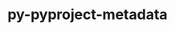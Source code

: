 ---
title: "py-pyproject-metadata"
layout: cache
categories: [package, develop-2023-08-27]
meta: {"versions": ["0.7.1"], "compilers": ["apple-clang@=14.0.0", "gcc@=11.1.0", "gcc@=11.3.0", "gcc@=12.1.0"], "oss": ["ubuntu20.04", "ubuntu22.04", "ventura"], "platforms": ["darwin", "linux"], "targets": ["aarch64", "ppc64le", "x86_64_v3"], "stacks": ["e4s", "e4s-power", "ml-darwin-aarch64-mps", "ml-linux-x86_64-cpu", "ml-linux-x86_64-cuda", "ml-linux-x86_64-rocm", "root", "tutorial"], "num_specs": 11, "num_specs_by_stack": {"ml-darwin-aarch64-mps": 2, "root": 11, "e4s-power": 3, "e4s": 3, "ml-linux-x86_64-cpu": 2, "ml-linux-x86_64-rocm": 2, "ml-linux-x86_64-cuda": 2, "tutorial": 1}}
spec_details: [{"hash": "f6ej2kjoxjy4akrizgqnfdyqxfto2222", "compiler": "apple-clang@=14.0.0", "versions": ["0.7.1"], "os": "ventura", "platform": "darwin", "target": "aarch64", "variants": ["build_system=python_pip"], "stacks": ["ml-darwin-aarch64-mps", "root"], "size": "-", "tarball": "https://binaries.spack.io/releases/develop-2023-08-27/build_cache/darwin-ventura-aarch64/apple-clang-14.0.0/py-pyproject-metadata-0.7.1/darwin-ventura-aarch64-apple-clang-14.0.0-py-pyproject-metadata-0.7.1-f6ej2kjoxjy4akrizgqnfdyqxfto2222.spack"}, {"hash": "ghbd5dj4e52ntm3j3vshhy5ju3br2rf2", "compiler": "apple-clang@=14.0.0", "versions": ["0.7.1"], "os": "ventura", "platform": "darwin", "target": "aarch64", "variants": ["build_system=python_pip"], "stacks": ["ml-darwin-aarch64-mps", "root"], "size": "-", "tarball": "https://binaries.spack.io/releases/develop-2023-08-27/build_cache/darwin-ventura-aarch64/apple-clang-14.0.0/py-pyproject-metadata-0.7.1/darwin-ventura-aarch64-apple-clang-14.0.0-py-pyproject-metadata-0.7.1-ghbd5dj4e52ntm3j3vshhy5ju3br2rf2.spack"}, {"hash": "vlhbmtsinwz7japjiknmcprhuzzb7a7y", "compiler": "gcc@=11.1.0", "versions": ["0.7.1"], "os": "ubuntu20.04", "platform": "linux", "target": "ppc64le", "variants": ["build_system=python_pip"], "stacks": ["root", "e4s-power"], "size": "-", "tarball": "https://binaries.spack.io/releases/develop-2023-08-27/build_cache/linux-ubuntu20.04-ppc64le/gcc-11.1.0/py-pyproject-metadata-0.7.1/linux-ubuntu20.04-ppc64le-gcc-11.1.0-py-pyproject-metadata-0.7.1-vlhbmtsinwz7japjiknmcprhuzzb7a7y.spack"}, {"hash": "vijkda7xyawqwagtokvenpjjjatofiph", "compiler": "gcc@=11.1.0", "versions": ["0.7.1"], "os": "ubuntu20.04", "platform": "linux", "target": "ppc64le", "variants": ["build_system=python_pip"], "stacks": ["root", "e4s-power"], "size": "-", "tarball": "https://binaries.spack.io/releases/develop-2023-08-27/build_cache/linux-ubuntu20.04-ppc64le/gcc-11.1.0/py-pyproject-metadata-0.7.1/linux-ubuntu20.04-ppc64le-gcc-11.1.0-py-pyproject-metadata-0.7.1-vijkda7xyawqwagtokvenpjjjatofiph.spack"}, {"hash": "lhrq4vrcr3wyu2n62py4k5js6lhyj6pz", "compiler": "gcc@=11.1.0", "versions": ["0.7.1"], "os": "ubuntu20.04", "platform": "linux", "target": "ppc64le", "variants": ["build_system=python_pip"], "stacks": ["root", "e4s-power"], "size": "-", "tarball": "https://binaries.spack.io/releases/develop-2023-08-27/build_cache/linux-ubuntu20.04-ppc64le/gcc-11.1.0/py-pyproject-metadata-0.7.1/linux-ubuntu20.04-ppc64le-gcc-11.1.0-py-pyproject-metadata-0.7.1-lhrq4vrcr3wyu2n62py4k5js6lhyj6pz.spack"}, {"hash": "4ehbs5jmgjdcx52s5wf2wtv76gyjql6r", "compiler": "gcc@=11.1.0", "versions": ["0.7.1"], "os": "ubuntu20.04", "platform": "linux", "target": "x86_64_v3", "variants": ["build_system=python_pip"], "stacks": ["e4s", "root"], "size": "-", "tarball": "https://binaries.spack.io/releases/develop-2023-08-27/build_cache/linux-ubuntu20.04-x86_64_v3/gcc-11.1.0/py-pyproject-metadata-0.7.1/linux-ubuntu20.04-x86_64_v3-gcc-11.1.0-py-pyproject-metadata-0.7.1-4ehbs5jmgjdcx52s5wf2wtv76gyjql6r.spack"}, {"hash": "ne2swvxderyuhl2oehalita3vjijy2qg", "compiler": "gcc@=11.1.0", "versions": ["0.7.1"], "os": "ubuntu20.04", "platform": "linux", "target": "x86_64_v3", "variants": ["build_system=python_pip"], "stacks": ["e4s", "root"], "size": "-", "tarball": "https://binaries.spack.io/releases/develop-2023-08-27/build_cache/linux-ubuntu20.04-x86_64_v3/gcc-11.1.0/py-pyproject-metadata-0.7.1/linux-ubuntu20.04-x86_64_v3-gcc-11.1.0-py-pyproject-metadata-0.7.1-ne2swvxderyuhl2oehalita3vjijy2qg.spack"}, {"hash": "d6wf7u4gt7yweqyos4fb7gqy6tpseqkr", "compiler": "gcc@=11.1.0", "versions": ["0.7.1"], "os": "ubuntu20.04", "platform": "linux", "target": "x86_64_v3", "variants": ["build_system=python_pip"], "stacks": ["e4s", "root"], "size": "-", "tarball": "https://binaries.spack.io/releases/develop-2023-08-27/build_cache/linux-ubuntu20.04-x86_64_v3/gcc-11.1.0/py-pyproject-metadata-0.7.1/linux-ubuntu20.04-x86_64_v3-gcc-11.1.0-py-pyproject-metadata-0.7.1-d6wf7u4gt7yweqyos4fb7gqy6tpseqkr.spack"}, {"hash": "gcze6yphosumipifulszvnlq7myzzwu5", "compiler": "gcc@=11.3.0", "versions": ["0.7.1"], "os": "ubuntu22.04", "platform": "linux", "target": "x86_64_v3", "variants": ["build_system=python_pip"], "stacks": ["root", "ml-linux-x86_64-cpu", "ml-linux-x86_64-rocm", "ml-linux-x86_64-cuda"], "size": "-", "tarball": "https://binaries.spack.io/releases/develop-2023-08-27/build_cache/linux-ubuntu22.04-x86_64_v3/gcc-11.3.0/py-pyproject-metadata-0.7.1/linux-ubuntu22.04-x86_64_v3-gcc-11.3.0-py-pyproject-metadata-0.7.1-gcze6yphosumipifulszvnlq7myzzwu5.spack"}, {"hash": "elaqcuotaeu22y3xibstigm6olkkysfh", "compiler": "gcc@=11.3.0", "versions": ["0.7.1"], "os": "ubuntu22.04", "platform": "linux", "target": "x86_64_v3", "variants": ["build_system=python_pip"], "stacks": ["root", "ml-linux-x86_64-cpu", "ml-linux-x86_64-rocm", "ml-linux-x86_64-cuda"], "size": "-", "tarball": "https://binaries.spack.io/releases/develop-2023-08-27/build_cache/linux-ubuntu22.04-x86_64_v3/gcc-11.3.0/py-pyproject-metadata-0.7.1/linux-ubuntu22.04-x86_64_v3-gcc-11.3.0-py-pyproject-metadata-0.7.1-elaqcuotaeu22y3xibstigm6olkkysfh.spack"}, {"hash": "7yklnlb5nwn2dcpckae6cpuochnboelu", "compiler": "gcc@=12.1.0", "versions": ["0.7.1"], "os": "ubuntu22.04", "platform": "linux", "target": "x86_64_v3", "variants": ["build_system=python_pip"], "stacks": ["root", "tutorial"], "size": "-", "tarball": "https://binaries.spack.io/releases/develop-2023-08-27/build_cache/linux-ubuntu22.04-x86_64_v3/gcc-12.1.0/py-pyproject-metadata-0.7.1/linux-ubuntu22.04-x86_64_v3-gcc-12.1.0-py-pyproject-metadata-0.7.1-7yklnlb5nwn2dcpckae6cpuochnboelu.spack"}]
---